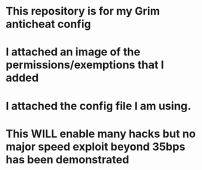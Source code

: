 # This repository is for my Grim anticheat config
# I attached an image of the permissions/exemptions that I added
# I attached the config file I am using.
# This WILL enable many hacks but no major speed exploit beyond 35bps has been demonstrated 
